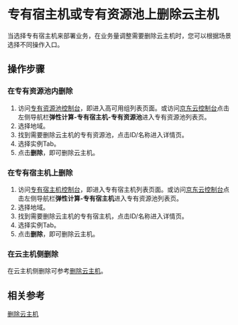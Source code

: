 # 专有宿主机或专有资源池上删除云主机

当选择专有宿主机来部署业务，在业务量调整需要删除云主机时，您可以根据场景选择不同操作入口。 

## 操作步骤

### 在专有资源池内删除

1. 访问[专有资源池控制台](https://cns-console.jdcloud.com/dedicatedpool/list)，即进入高可用组列表页面。或访问[京东云控制台](https://console.jdcloud.com)点击左侧导航栏**弹性计算-专有宿主机-专有资源池**进入专有资源池列表页。
2. 选择地域。
3. 找到需要删除云主机的专有资源池，点击ID/名称进入详情页。
4. 选择实例Tab。
5. 点击**删除**，即可删除云主机。

### 在专有宿主机上删除

1. 访问[专有宿主机控制台](https://cns-console.jdcloud.com/dedicatedhost/list)，即进入专有宿主机列表页面。或访问[京东云控制台](https://console.jdcloud.com)点击左侧导航栏**弹性计算-专有宿主机**进入专有资源池列表页。
2. 选择地域。
3. 找到需要删除云主机的专有宿主机，点击ID/名称进入详情页。
4. 选择实例Tab。
5. 点击**删除**，即可删除云主机。
 
###  在云主机侧删除

在云主机侧删除可参考[删除云主机](../../Virtual-Machines/Operation-Guide/Instance/Delete-Instance.md)。


## 相关参考

[删除云主机](../../Virtual-Machines/Operation-Guide/Instance/Delete-Instance.md)

